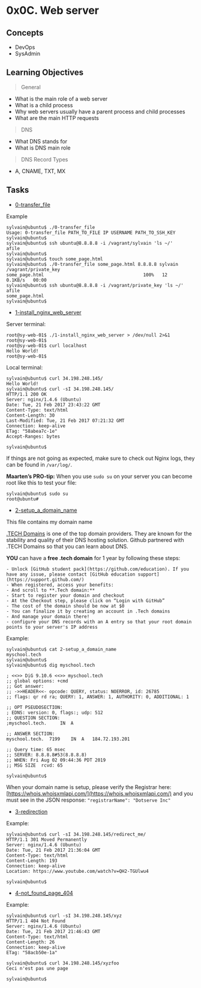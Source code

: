 # 0x0C. Web server

## Concepts
* DevOps
* SysAdmin

## Learning Objectives
> General
* What is the main role of a web server
* What is a child process
* Why web servers usually have a parent process and child processes
* What are the main HTTP requests

> DNS
* What DNS stands for
* What is DNS main role

> DNS Record Types
* A, CNAME, TXT, MX

## Tasks
- [0-transfer_file](./0-transfer_file)

Example
```
sylvain@ubuntu$ ./0-transfer_file
Usage: 0-transfer_file PATH_TO_FILE IP USERNAME PATH_TO_SSH_KEY
sylvain@ubuntu$
sylvain@ubuntu$ ssh ubuntu@8.8.8.8 -i /vagrant/sylvain 'ls ~/'
afile
sylvain@ubuntu$
sylvain@ubuntu$ touch some_page.html
sylvain@ubuntu$ ./0-transfer_file some_page.html 8.8.8.8 sylvain /vagrant/private_key
some_page.html                                     100%   12     0.1KB/s   00:00
sylvain@ubuntu$ ssh ubuntu@8.8.8.8 -i /vagrant/private_key 'ls ~/'
afile
some_page.html
sylvain@ubuntu$
```
- [1-install_nginx_web_server](./1-install_nginx_web_server)

Server terminal:
```
root@sy-web-01$ ./1-install_nginx_web_server > /dev/null 2>&1
root@sy-web-01$ 
root@sy-web-01$ curl localhost
Hello World!
root@sy-web-01$ 
```
Local terminal:
```
sylvain@ubuntu$ curl 34.198.248.145/
Hello World!
sylvain@ubuntu$ curl -sI 34.198.248.145/
HTTP/1.1 200 OK
Server: nginx/1.4.6 (Ubuntu)
Date: Tue, 21 Feb 2017 23:43:22 GMT
Content-Type: text/html
Content-Length: 30
Last-Modified: Tue, 21 Feb 2017 07:21:32 GMT
Connection: keep-alive
ETag: "58abea7c-1e"
Accept-Ranges: bytes

sylvain@ubuntu$
```
If things are not going as expected, make sure to check out Nginx logs, they can be found in `/var/log/`.

**Maarten’s PRO-tip:** When you use `sudo su` on your server you can become root like this to test your file:
```
sylvain@ubuntu$ sudo su
root@ubuntu#
```

- [2-setup_a_domain_name](./2-setup_a_domain_name)

This file contains my domain name

[.TECH Domains](https://get.tech/) is one of the top domain providers. They are known for the stability and quality of their DNS hosting solution. Github partnered with .TECH Domains so that you can learn about DNS.

**YOU** can have a **free .tech domain** for 1 year by following these steps:

	- Unlock [GitHub student pack](https://github.com/education). If you have any issue, please contact [GitHub education support](https://support.github.com/)
	- When registered, access your benefits:
	- And scroll to **.Tech domain:**
	- Start to register your domain and checkout
	- At the Checkout step, please click on “Login with GitHub”
	- The cost of the domain should be now at $0
	- You can finalize it by creating an account in .Tech domains
	- And manage your domain there!
	- configure your DNS records with an A entry so that your root domain points to your server's IP address 

Example:
```
sylvain@ubuntu$ cat 2-setup_a_domain_name
myschool.tech
sylvain@ubuntu$
sylvain@ubuntu$ dig myschool.tech

; <<>> DiG 9.10.6 <<>> myschool.tech
;; global options: +cmd
;; Got answer:
;; ->>HEADER<<- opcode: QUERY, status: NOERROR, id: 26785
;; flags: qr rd ra; QUERY: 1, ANSWER: 1, AUTHORITY: 0, ADDITIONAL: 1

;; OPT PSEUDOSECTION:
; EDNS: version: 0, flags:; udp: 512
;; QUESTION SECTION:
;myschool.tech.     IN  A

;; ANSWER SECTION:
myschool.tech.  7199    IN  A   184.72.193.201

;; Query time: 65 msec
;; SERVER: 8.8.8.8#53(8.8.8.8)
;; WHEN: Fri Aug 02 09:44:36 PDT 2019
;; MSG SIZE  rcvd: 65

sylvain@ubuntu$
```
When your domain name is setup, please verify the Registrar here: [https://whois.whoisxmlapi.com/](https://whois.whoisxmlapi.com/) and you must see in the JSON response: `"registrarName": "Dotserve Inc"`

- [3-redirection](./3-redirection)

Example:
```
sylvain@ubuntu$ curl -sI 34.198.248.145/redirect_me/
HTTP/1.1 301 Moved Permanently
Server: nginx/1.4.6 (Ubuntu)
Date: Tue, 21 Feb 2017 21:36:04 GMT
Content-Type: text/html
Content-Length: 193
Connection: keep-alive
Location: https://www.youtube.com/watch?v=QH2-TGUlwu4

sylvain@ubuntu$
```
- [4-not_found_page_404](./4-not_found_page_404)

Example:
```
sylvain@ubuntu$ curl -sI 34.198.248.145/xyz
HTTP/1.1 404 Not Found
Server: nginx/1.4.6 (Ubuntu)
Date: Tue, 21 Feb 2017 21:46:43 GMT
Content-Type: text/html
Content-Length: 26
Connection: keep-alive
ETag: "58acb50e-1a"

sylvain@ubuntu$ curl 34.198.248.145/xyzfoo
Ceci n'est pas une page

sylvain@ubuntu$
```

